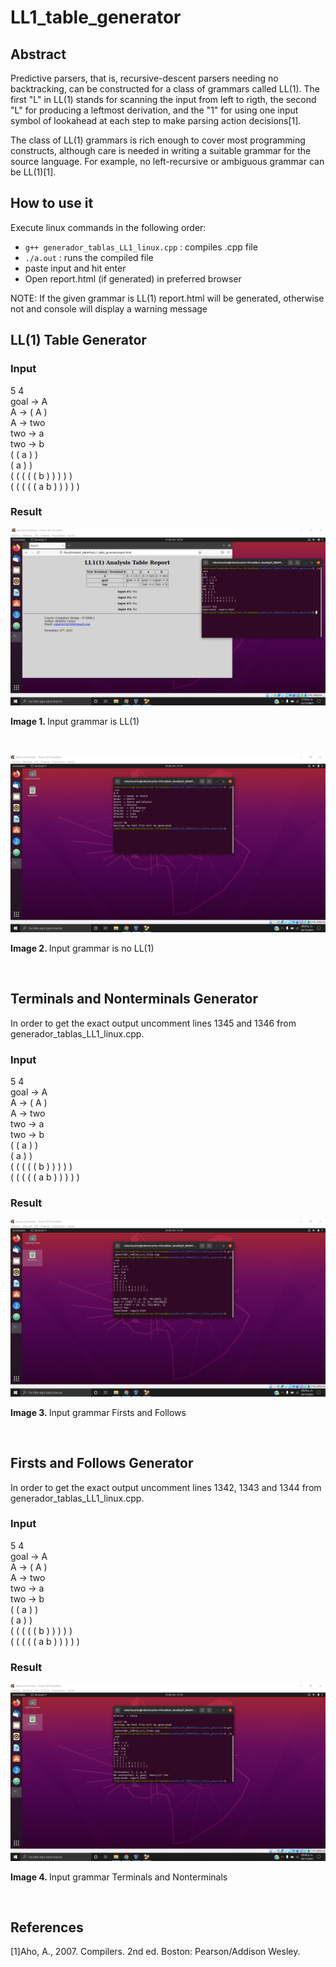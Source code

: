 # LL1_table_generator
## Abstract
Predictive parsers, that is, recursive-descent parsers needing no backtracking, can be constructed for a class of grammars called LL(1). The first "L" in LL(1) stands for scanning the input from left to rigth, the second "L" for producing a leftmost derivation, and the "1" for using one input symbol of lookahead at each step to make parsing action decisions[1].

The class of LL(1) grammars is rich enough to cover most programming constructs, although care is needed in writing a suitable grammar for the source language. For example, no left-recursive or ambiguous grammar can be LL(1)[1].

## How to use it
Execute linux commands in the following order:
- `g++ generador_tablas_LL1_linux.cpp` : compiles .cpp file
- `./a.out` : runs the compiled file
- paste input and hit enter
- Open report.html (if generated) in preferred browser

NOTE: If the given grammar is LL(1) report.html will be generated, otherwise not and console will display a warning message

## LL(1) Table Generator
### Input
5 4 <br>
goal -> A <br>
A -> ( A ) <br>
A -> two <br>
two -> a <br>
two -> b <br>
( ( a ) ) <br>
( a ) ) <br>
( ( ( ( ( b ) ) ) ) ) <br>
( ( ( ( ( a b ) ) ) ) ) <br>

### Result
![screenshot.png](https://github.com/rcgc/LL1_table_generator/blob/master/screenshot.png)
<p><b>Image 1. </b>Input grammar is LL(1)</p><br>

![screenshot.png](https://github.com/rcgc/LL1_table_generator/blob/master/screenshot_NoLL1.png)
<p><b>Image 2. </b>Input grammar is no LL(1)</p><br>


## Terminals and Nonterminals Generator
In order to get the exact output uncomment lines 1345 and 1346 from generador_tablas_LL1_linux.cpp.
### Input
5 4 <br>
goal -> A <br>
A -> ( A ) <br>
A -> two <br>
two -> a <br>
two -> b <br>
( ( a ) ) <br>
( a ) ) <br>
( ( ( ( ( b ) ) ) ) ) <br>
( ( ( ( ( a b ) ) ) ) ) <br>

### Result
![screenshot.png](https://github.com/rcgc/LL1_table_generator/blob/master/screenshot_firsts_follows.png)
<p><b>Image 3. </b>Input grammar Firsts and Follows</p><br>

## Firsts and Follows Generator
In order to get the exact output uncomment lines 1342, 1343 and 1344 from generador_tablas_LL1_linux.cpp.
### Input
5 4 <br>
goal -> A <br>
A -> ( A ) <br>
A -> two <br>
two -> a <br>
two -> b <br>
( ( a ) ) <br>
( a ) ) <br>
( ( ( ( ( b ) ) ) ) ) <br>
( ( ( ( ( a b ) ) ) ) ) <br>

### Result
![screenshot.png](https://github.com/rcgc/LL1_table_generator/blob/master/screenshot_terminals_nonterminals.png)
<p><b>Image 4. </b>Input grammar Terminals and Nonterminals</p><br>

## References
[1]Aho, A., 2007. Compilers. 2nd ed. Boston: Pearson/Addison Wesley.
